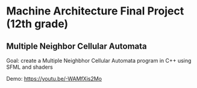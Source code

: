 # Machine Architecture Final Project (12th grade)
## Multiple Neighbor Cellular Automata
  Goal: create a Multiple Neighbhor Cellular Automata program in C++ using SFML and shaders

Demo: https://youtu.be/-WAMfXis2Mo
